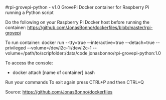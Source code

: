 #rpi-grovepi-python - v1.0
GrovePi Docker container for Raspberry Pi running a Python script

Do the following on your Raspberry Pi Docker host before running the container: https://github.com/JonasBonno/dockerfiles/blob/master/rpi-grovepi

To run container: docker run --tty=true --interactive=true --detach=true --privileged --volume=/dev/i2c-1:/dev/i2c-1 --volume=/path/to/scripfolder:/data/code jonasbonno/rpi-grovepi-python:1.0

To access the console: 
- docker attach [name of container] bash

Run your commands
To exit again press CTRL+P and then CTRL+Q

Source: https://github.com/JonasBonno/dockerfiles
